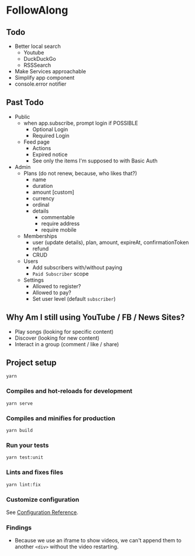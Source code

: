 # FollowAlong

## Todo

- Better local search
  + Youtube
  + DuckDuckGo
  + RSSSearch
- Make Services approachable
- Simplify app component
- console.error notifier

## Past Todo

- Public
  - when app.subscribe, prompt login if POSSIBLE
    - Optional Login
    - Required Login
  - Feed page
    - Actions
    - Expired notice
    - See only the items I'm supposed to with Basic Auth
- Admin
  - Plans (do not renew, because, who likes that?)
    - name
    - duration
    - amount [custom]
    - currency
    - ordinal
    - details
      - commentable
      - require address
      - require mobile
  - Memberships
    - user (update details), plan, amount, expireAt, confirmationToken
    - refund
    - CRUD
  - Users
    - Add subscribers with/without paying
    - `Paid Subscriber` scope
  - Settings
    - Allowed to register?
    - Allowed to pay?
    - Set user level (default `subscriber`)

## Why Am I still using YouTube / FB / News Sites?

- Play songs (looking for specific content)
- Discover (looking for new content)
- Interact in a group (comment / like / share)

## Project setup

```
yarn
```

### Compiles and hot-reloads for development

```
yarn serve
```

### Compiles and minifies for production

```
yarn build
```

### Run your tests

```
yarn test:unit
```

### Lints and fixes files

```
yarn lint:fix
```

### Customize configuration

See [Configuration Reference](https://cli.vuejs.org/config/).

### Findings

- Because we use an iframe to show videos, we can't append them to another `<div>` without the video restarting.
